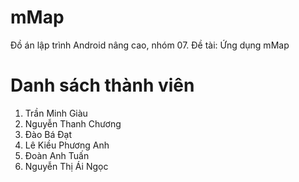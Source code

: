 # mMap

Đồ án lập trình Android nâng cao, nhóm 07. Đề tài: Ứng dụng mMap

# Danh sách thành viên

1. Trần Minh Giàu
2. Nguyễn Thanh Chương
3. Đào Bá Đạt
4. Lê Kiều Phương Anh
5. Đoàn Anh Tuấn
6. Nguyễn Thị Ái Ngọc
